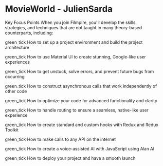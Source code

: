 # MovieWorld - JulienSarda

Key Focus Points
When you join Filmpire, you'll develop the skills, strategies, and techniques that are not taught in many theory-based counterparts, including:


green_tick
How to set up a project environment and build the project architecture


green_tick
How to use Material UI to create stunning, Google-like user experiences


green_tick
How to get unstuck, solve errors, and prevent future bugs from occurring


green_tick
How to construct asynchronous calls that work independently of other code


green_tick
How to optimize your code for advanced functionality and clarity


green_tick
How to handle routing to ensure a seamless, native-like user experience


green_tick
How to create standard and custom hooks with Redux and Redux Toolkit


green_tick
How to make calls to any API on the internet


green_tick
How to create a voice-assisted AI with JavaScript using Alan AI


green_tick
How to deploy your project and have a smooth launch
